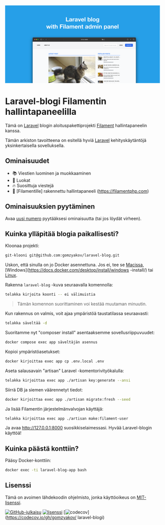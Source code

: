 ![Laravel-blogi Filamentin hallintapaneelilla](../docs/social-preview-en.png)

# Laravel-blogi Filamentin hallintapaneelilla

Tämä on [Laravel](https://laravel.com) blogin aloituspakettiprojekti [Filament](https://filamentphp.com) hallintapaneelin kanssa.

Tämän arkiston tavoitteena on esitellä hyviä [Laravel](https://laravel.com) kehityskäytäntöjä yksinkertaisella sovelluksella.

## Ominaisuudet

- 📚 Viestien luominen ja muokkaaminen
- 🥑 Luokat
- 🔥 Suosittuja viestejä
- 🎉 [Filamentille] rakennettu hallintapaneeli (https://filamentphp.com)

## Ominaisuuksien pyytäminen

Avaa [uusi numero](https://github.com/gomzyakov/laravel-blog/issues/new) pyytääksesi ominaisuutta (tai jos löydät virheen).

## Kuinka ylläpitää blogia paikallisesti?

Kloonaa projekti:

```bash
git-klooni git@github.com:gomzyakov/laravel-blog.git
```

Uskon, että sinulla on jo Docker asennettuna. Jos ei, tee se [Macissa](https://docs.docker.com/desktop/install/mac-install/), [Windows](https://docs.docker.com/desktop/install/windows -install/) tai [Linux](https://docs.docker.com/desktop/install/linux-install/).

Rakenna `laravel-blog` -kuva seuraavalla komennolla:

```bash
telakka kirjoita koonti -- ei välimuistia
```

>Tämän komennon suorittaminen voi kestää muutaman minuutin.

Kun rakennus on valmis, voit ajaa ympäristöä taustatilassa seuraavasti:

```bash
telakka säveltää -d
```

Suoritamme nyt "composer install" asentaaksemme sovellusriippuvuudet:

```bash
docker compose exec app säveltäjän asennus
```

Kopioi ympäristöasetukset:

```bash
docker kirjoittaa exec app cp .env.local .env
```

Aseta salausavain "artisan" Laravel -komentorivityökalulla:

```bash
telakka kirjoittaa exec app ./artisan key:generate --ansi
```

Siirrä DB ja siemen väärennetyt tiedot:

```bash
docker kirjoittaa exec app ./artisan migrate:fresh --seed
```

Ja lisää Filamentin järjestelmänvalvojan käyttäjä:

```bash
telakka kirjoittaa exec app ./artisan make:filament-user
```

Ja avaa http://127.0.0.1:8000 suosikkiselaimessasi. Hyvää Laravel-blogin käyttöä!

## Kuinka päästä konttiin?

Pääsy Docker-konttiin:

```bash
docker exec -ti laravel-blog-app bash
```

## Lisenssi

Tämä on avoimen lähdekoodin ohjelmisto, jonka käyttöoikeus on [MIT-lisenssi](https://github.com/gomzyakov/php-code-style/blob/main/LICENSE).


[![GitHub-julkaisu](https://img.shields.io/github/release/gomzyakov/laravel-blog.svg)](https://github.com/gomzyakov/laravel-blog/releases/latest)
[![lisenssi](https://img.shields.io/badge/License-MIT-green.svg)](https://github.com/gomzyakov/laravel-blog/blob/development/LICENSE)
[![codecov](https://codecov.io/gh/gomzyakov/laravel-blog/branch/main/graph/badge.svg?token=4CYTVMVUYV)](https://codecov.io/gh/gomzyakov/ laravel-blogi)
